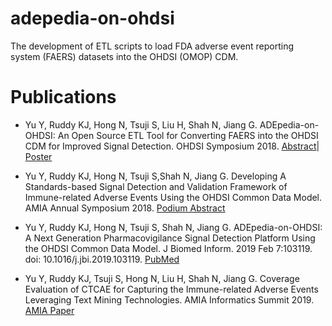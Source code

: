 # adepedia-on-ohdsi
The development of ETL scripts to load FDA adverse event reporting system (FAERS) datasets into the OHDSI (OMOP) CDM.

# Publications

* Yu Y, Ruddy KJ, Hong N, Tsuji S, Liu H, Shah N, Jiang G. ADEpedia-on-OHDSI: An Open Source ETL Tool for Converting FAERS into the OHDSI CDM for Improved Signal Detection. OHDSI Symposium 2018. [Abstract](https://docs.google.com/document/d/1zz0SjlfiO_np9A7S0ss4ySG_gXY1S6aOwKTrH5XZx3w/edit)| [Poster](https://drive.google.com/drive/folders/1DBPJuD1pnXc6LPYqB4fpy7ohI30Uo4bR) 

* Yu Y, Ruddy KJ, Hong N, Tsuji S,Shah N, Jiang G. Developing A Standards-based Signal Detection and Validation Framework of Immune-related Adverse Events Using the OHDSI Common Data Model. AMIA Annual Symposium 2018. [Podium Abstract](https://symposium2018.zerista.com/event/member/508534)

* Yu Y, Ruddy KJ, Hong N, Tsuji S, Shah N, Jiang G. ADEpedia-on-OHDSI: A Next Generation Pharmacovigilance Signal Detection Platform Using the OHDSI Common Data Model. J Biomed Inform. 2019 Feb 7:103119. doi: 10.1016/j.jbi.2019.103119. [PubMed](https://www.ncbi.nlm.nih.gov/pubmed/30738946)

* Yu Y, Ruddy KJ, Tsuji S, Hong N, Liu H, Shah N, Jiang G. Coverage Evaluation of CTCAE for Capturing the Immune-related Adverse Events Leveraging Text Mining Technologies. AMIA Informatics Summit 2019. [AMIA Paper](https://informaticssummit2019.zerista.com/event/member/542966)
